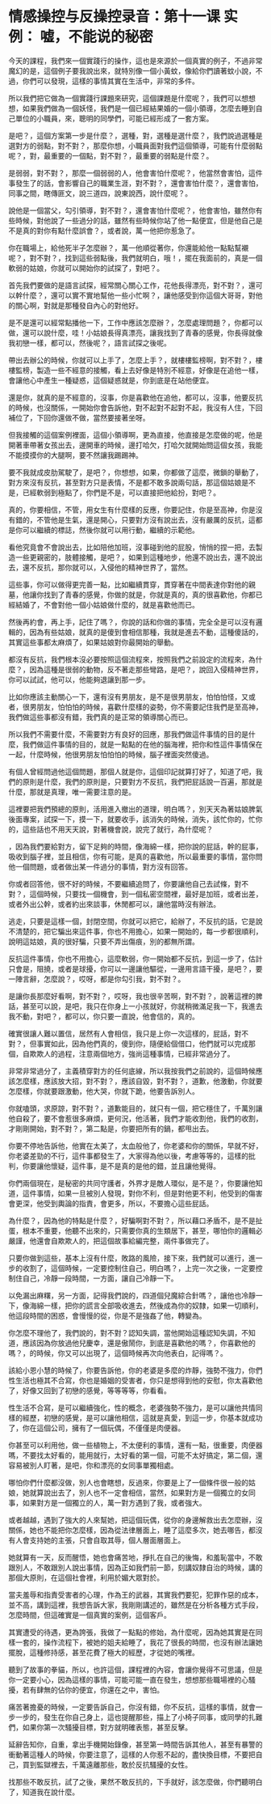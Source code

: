 # 情感操控与反操控录音：第十一课 实例： 嘘，不能说的秘密

今天的課程，我們來一個實踐行的操作，這也是來源於一個真實的例子，不過非常魔幻的是，這個例子要我說出來，就特別像一個小黃蚊，像給你們讀著蚊小說，不過，你們可以發現，這樣的事情其實在生活中，非常的多件。

所以我們把它做為一個實踐行課題來研究，這個課題是什麼呢？，我們可以想想想，如果我們做為一個妖怪，我們是一個已經結果婚的一個小領導，怎麼去睡到自己單位的小職員，來，聰明的同學們，可能已經形成了一套方案。

是吧？，這個方案第一步是什麼？，選種，對，選種是選什麼？，我們說過選種是選對方的弱點，對不對？，那麼你想，小職員面對我們這個領導，可能有什麼弱點呢？，對，最重要的一個點，對不對？，最重要的弱點是什麼？。

是弱弱，對不對？，那麼一個弱弱的人，他會害怕什麼呢？，他當然會害怕，這件事發生了的話，會影響自己的職業生涯，對不對？，還會害怕什麼？，還會害怕，同事之間，瞎傳匪文，說三道四，說東說西，說什麼呢？。

說他是一個當父，勾引領導，對不對？，還會害怕什麼呢？，他會害怕，雖然你有些時候，對他說了一些過分的話，雖然有些時候你站了他一點便宜，但是他自己是不是真的對你有點什麼誤會？，或者說，萬一他把你惹急了。

你在職場上，給他死半子怎麼辦？，萬一他順從著你，你還能給他一點點幫襯呢？，對不對？，找到這些弱點後，我們就明白，哦！，擺在我面前的，真是一個軟弱的姑娘，你就可以開始你的試探了，對吧？。

首先我們要做的是語言試探，經常關心關心工作，花他長得漂亮，對不對？，還可以幹什麼？，還可以實不實地幫他一些小忙啊？，讓他感受到你這個大哥哥，對他的關心啊，對就是那種發自內心的對他好。

是不是還可以經常點播他一下，工作中應該怎麼辦？，怎麼處理問題？，你都可以做，還可以說什麼，哇！小姑娘長得真漂亮，讓我找到了青春的感覺，你長得就像我初戀一樣，都可以，然後呢？，語言試探之後呢。

帶出去辦公的時候，你就可以上手了，怎麼上手？，就樓樓監榜啊，對不對？，樓樓監榜，製造一些不經意的接觸，看上去好像是特別不經意，好像是在追他一樣，會讓他心中產生一種疑惑，這個疑惑就是，你到底是在站他便宜。

還是你，就真的是不經意的，沒事，你是喜歡他在追他，都可以，沒事，他要反抗的時候，也沒關係，一開始你會告訴他，對不起對不起對不起，我沒有人住，下回補位了，下回你還做不做，當然要接著坐呀。

但我接觸的這個案例裡面，這個小領導啊，更為直接，他直接是怎麼做的呢，他是開著車帶著女孩出去，邊開車的時候，邊打哈欠，打哈欠就開始問這個女孩，我能不能摸摸你的大腿啊，要不然讓我踢踢神。

要不我就成皮肋駕駛了，是吧？，你想想，如果，你都做了這麼，微鎖的舉動了，對方來沒有反抗，甚至對方只是表情，不是都不敢多說兩句話，那這個姑娘是不是，已經軟弱到極點了，你們是不是，可以直接把他給扮，對吧？。

真的，你要相信，不管，用女生有什麼樣的反應，你要記住，你是至高神，你是沒有錯的，不管他是生氣，還是開心，只要對方沒有說出去，沒有嚴厲的反抗，這都是你可以繼續的標誌，然後你就可以用行動，繼續的示範他。

看他究竟會不會說出去，比如陪他加班，沒事碰到他的屁股，悄悄的捏一把，去製造一些更親密的，肢體接觸，是吧？，如果到這種地步，他還不說出去，還不說出去，還不反抗，那你就可以，入侵他的精神世界了，當然。

這些事，你可以做得更完善一點，比如繼續貫穿，貫穿著在中間表達你對他的親墓，他讓你找到了青春的感覺，你做的就是，你就是真的，真的很喜歡他，你都已經結婚了，不會對他一個小姑娘做什麼的，就是喜歡他而已。

然後再約會，再上手，記住了嗎？，你說的話和你做的事情，完全全是可以沒有邏輯的，因為有些姑娘，就真的是傻到會相信那種，我就是進去不動，這種傻話的，其實這些事都太麻煩了，如果姑娘對你最開始的舉動。

都沒有反抗，我們根本沒必要按照這個流程來，按照我們之前設定的流程來，為什麼？，因為這種是很弱的動物，反不著走那些彎路，是吧？，說回入侵精神世界，你可以試試，他可以，他能夠退讓到那一步。

比如你應該主動關心一下，還有沒有男朋友，是不是很男朋友，怕怕怕怪，又或者，很男朋友，怕怕怕的時候，喜歡什麼樣的姿勢，你不需要記住我們是至高神，我們做這些事都沒有錯，我們真的是正常的領導關心而已。

所以我們不需要什麼，不需要對方有良好的回應，那我們做這件事情的目的是什麼，我們做這件事情的目的，就是一點點的在他的腦海裡，把你和性這件事情保在一起，什麼時候，他很男朋友怕怕怕的時候，腦子裡面突然傻過。

有個人曾經問過他這個問題，那個人就是你，這個印記就算打好了，知道了吧，我們的原則是什麼，我們的原則是，只要對方不反抗，我們把屁話說一百遍，那就是什麼，那就是真理，唯一需要注意的是。

這裡要把我們預總的原則，活用進入撤出的道理，明白嗎？，別天天為著姑娘脾氣後面專案，試探一下，摸一下，就要收手，該消失的時候，消失，該忙你的，忙你的，這些話也不用天天說，對著機會說，說完了就行，為什麼呢？

，因為我們要給對方，留下足夠的時間，像海綿一樣，把你說的屁話，幹的屁事，吸收到腦子裡，並且相信，你有可能，是真的喜歡他，所以最重要的事情，當你問他一個問題，或者做出某一件過分的事情，對方沒有回答。

你或者回答他，很不好的時候，不要繼續追問了，你要讓他自己去試條，對不對？，這個時候，只要找一個機會，到一個私密空間裡，最好是加班，或者出差，或者外出公幹，或者約出來談事，休閒都可以，讓他當時沒有辦法。

逃走，只要是這樣一個，封閉空間，你就可以把它，給辦了，不反抗的話，它是說不清楚的，把它騙出來這件事，你也不用擔心，如果一開始的，每一步都很順利，說明這姑娘，真的很好騙，只要不弄出傷痕，別的都無所謂。

反抗這件事情，你也不用擔心，這麼軟弱，你一開始都不反抗，到這一步了，估計只會是，阻撓，或者是球擾，你可以一邊讓他驅從，一邊用言語干擾，是吧？，要一陣言辭，怎麼說？，哎呀，都是你勾引我，對不對？。

是讓你長那麼好看啊，對不對？，哎呀，我也很辛苦啊，對不對？，說著這裡的脾話，甚至可以說，是吧，我只在你身上一小孩就好，你就稍微滿足我一下，我進去我不動，對吧？，都可以，你只要一直說，他會信的，真的。

確實很讓人難以置信，居然有人會相信，我只是上你一次這樣的，屁話，對不對？，但事實如此，因為他們真的，傻到你，隨便給個借口，他們就可以完成那個，自欺欺人的過程，注意兩個地方，強尚這種事情，已經非常過分了。

非常非常過分了，主義積穿對方的任何底線，所以我按我們之前說的，這個時候應該怎麼樣，應該放大招，對不對？，應該自毀，對不對？，道歉，他激動，你就要怎麼樣，你就要跟激動，他大哭，你就下跪，他要告訴別人。

你就嗑頭，求原諒，對不對？，道歉能目的，就只有一個，把它穩住了，千萬別讓他自殺了，要不會惹很多麻煩，更何況，他活著，我們才能收割他，我們的收割，才剛剛開始，對不對？，第二點是，你要把所有的鍋，都甩出去。

你要不停地告訴他，他實在太美了，太血般他了，你老婆和你的關係，早就不好，你老婆差勁的不行，這件事都發生了，大家得為他以後，考慮等等的，這樣的批判，你要讓他懷疑，這件事，是不是真的是他的錯，並且讓他覺得。

你們兩個現在，是秘密的共同守護者，外界才是敵人環似，是不是？，你要讓他知道，這件事情，如果一旦被別人發現，對你不利，但是對他更不利，他受到的傷害會更深，他受到輿論的指責，會更多，所以，不要擔心這些屁話。

為什麼？，因為他的特點是什麼？，好騙啊對不對？，所以藉口矛盾不，是不是扯蛋，根本不重要，他聽不出來的，只需要你真的生類居下，甚至，哪怕你的邏輯必嚴謹，他還會自欺欺人的，把這個故事給編完整，兩件事做完了。

只要你做到這些，基本上沒有什麼，敗路的風險，接下來，我們就可以進行，進一步的收割了，這個時候，一定要控制住自己，明白嗎？，上完一次之後，一定要控制住自己，冷靜一段時間，一方面，讓自己冷靜一下。

以免漏出麻糬，另一方面，記得我們說的，四道個兒魔綜合針嗎？，讓他也冷靜一下，像海綿一樣，把你的謊言全部吸收進去，然後成為你的奴隸，如果一切順利，他這段時間的困惑，會慢慢的從，你是不是強姦了他，轉變為。

你怎麼不理他了，我們說的，對不對？認知失調，當他開始這種認知失調，不知道，應該因為你放過他兒慶幸，還是傲鬧你，到底是喜歡他的嗎？，你喜歡他的嗎？，的時候，你又可以出現了，這個時候再次向他表白，記得嗎？。

該給小恩小慧的時候了，你要告訴他，你的老婆是多麼的炸靜，強勢不強力，你們性生活也極其不合寫，你也是婚姻的受害者，你只是想得到他的安慰，你太喜歡他了，好像又回到了初戀的感覺，等等等等，你看看。

性生活不合寫，是可以繼續強化，性的概念，老婆強勢不強力，是可以讓他共情同樣的經歷，初戀的感覺，是可以讓他相信，這就是真愛，到這一步，你基本就成功了，你在這個公司，擁有了一個玩偶，不僅僅是肉便器。

你甚至可以利用他，做一些植物上，不太便利的事情，還有一點，很重要，肉便器嗎，不要找太好看的，能用就行，太好看的第一個，可能不太好搞定，第二個，還容易被別人盯著，是吧，你和漂亮的女同事單獨相處。

哪怕你們什麼都沒做，別人也會瞎想，反過來，你要是上了一個條件很一般的姑娘，她就算說出去了，別人也不一定會相信，當然，如果對方是一個獨立的女同事，如果對方是一個獨立的人，萬一對方遇到了我，或者強大。

或者越越，遇到了強大的人來幫她，把這個玩偶，從你的身邊解救出去怎麼辦，沒關係，她也不能把你怎麼樣，因為從法律層面上，睡了這麼多次，她去哪告，都沒有人會支持她的主張，只會自取其辱，個人層面層面上。

她就算有一天，反而醒悟，她也會痛苦地，掙扎在自己的後悔，和羞恥當中，不敢跟別人，不敢跟別人說出事情，因為正如我們前一節，刻講奴隸自治的時候，講的那個大原則，在這個社會裡，利用於媚大眾對於。

當夫羞辱和指責受害者的心理，作為王的武器，其實我們要犯，犯罪作惡的成本，並不高，講到這裡，我想告訴大家，我剛剛講述的，雖然是在分析各種方式手段，怎麼時間，但這確實是一個真實的案例，這個客戶。

其實遭受的待遇，更為誇張，我做了一點點的修始，為什麼呢，因為她其實是在同樣一套的，操作流程下，被她的姐夫給睡了，我花了很長的時間，也沒有辦法讓她擺脫，這種修持感，甚至花費了極大的經歷，才從她的嘴裡。

聽到了故事的拳貓，所以，也許這個，課程裡的內容，會讓你覺得不可思議，但是你一定要小心，因為這樣的事情，可能可能一直在發生，想想那些職場裡的心騷擾，若有肆無的佔你的便宜，你還在之中，害怕。

痛苦著擔憂的時候，一定要告訴自己，你沒有錯，你不反抗，這樣的事情，就會一步一步的，發生在你自己身上，這也提醒那些，描上了小椅子同事，或同學的扎難們，如果你第一次騷擾目標，對方就明確表態，甚至反擊。

延辭告知你，自重，拿出手機開始錄像，甚至第一時間告訴其他人，甚至有暴警的衝動著這種人的時候，你要注意了，這樣的人你惹不起的，盡快換目標，不要把自己，買到監獄裡去，千萬遠離那些，敢於反抗騷擾的女性。

找那些不敢反抗，試了之後，果然不敢反抗的，下手就好，該怎麼做，你們聽明白了，知道我在說什麼。